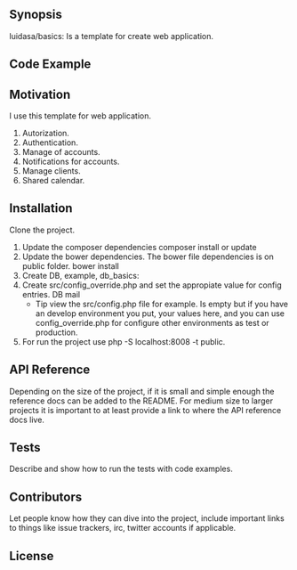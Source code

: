## Synopsis

luidasa/basics: Is a template for create web application.

## Code Example




## Motivation

I use this template for web application.
1. Autorization.
2. Authentication.
3. Manage of accounts.
4. Notifications for accounts.
5. Manage clients.
6. Shared calendar.

## Installation

Clone the project.
1. Update the composer dependencies
  composer install or update
2. Update the bower dependencies. The bower file dependencies is on public folder.
  bower install
3. Create DB, example, db_basics:
4. Create src/config_override.php and set the appropiate value for config entries.
    DB
    mail
    * Tip view the src/config.php file for example. Is empty but if you have an
    develop environment you put, your values here, and you can use config_override.php
    for configure other environments as test or production.
5. For run the project use php -S localhost:8008 -t public.

## API Reference

Depending on the size of the project, if it is small and simple enough the reference docs can be added to the README. For medium size to larger projects it is important to at least provide a link to where the API reference docs live.

## Tests

Describe and show how to run the tests with code examples.

## Contributors

Let people know how they can dive into the project, include important links to things like issue trackers, irc, twitter accounts if applicable.

## License
